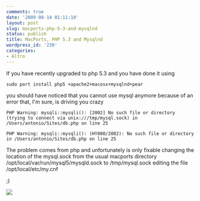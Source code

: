 ```yaml
---
comments: true
date: '2009-08-14 01:11:10'
layout: post
slug: macports-php-5-3-and-mysqlnd
status: publish
title: MacPorts, PHP 5.3 and Mysqlnd
wordpress_id: '230'
categories:
- Altro
---
```


If you have recently upgraded to php 5.3 and you have done it using
```
sudo port install php5 +apache2+macosx+mysqlnd+pear
```

you should have noticed that you cannot use mysql anymore because of an error that, I'm sure, is driving you crazy
```
PHP Warning: mysqli::mysqli(): [2002] No such file or directory (trying to connect via unix:///tmp/mysql.sock) in /Users/antonio/Sites/db.php on line 25

PHP Warning: mysqli::mysqli(): (HY000/2002): No such file or directory in /Users/antonio/Sites/db.php on line 25
```
The problem comes from php and unfortunately is only fixable changing the location of the mysql.sock from the usual macports directory /opt/local/var/run/mysql5/mysqld.sock to /tmp/mysql.sock editing the file /opt/local/etc/my.cnf

;)



![](http://img.zemanta.com/pixy.gif?x-id=fd3d1936-a860-8902-9c80-550350a26902)
